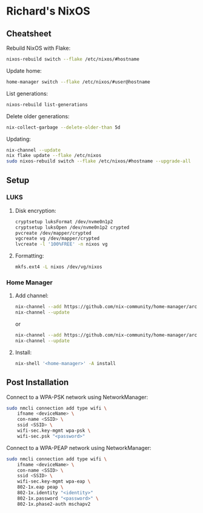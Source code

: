 # Richard's NixOS

## Cheatsheet

Rebuild NixOS with Flake:

```sh
nixos-rebuild switch --flake /etc/nixos/#hostname
```

Update home:

```sh
home-manager switch --flake /etc/nixos/#user@hostname
```

List generations:

```sh
nixos-rebuild list-generations
```

Delete older generations:

```sh
nix-collect-garbage --delete-older-than 5d
```

Updating:

```sh
nix-channel --update
nix flake update --flake /etc/nixos
sudo nixos-rebuild switch --flake /etc/nixos/#hostname --upgrade-all
```

## Setup

### LUKS

1. Disk encryption:

   ```sh
   cryptsetup luksFormat /dev/nvme0n1p2
   cryptsetup luksOpen /dev/nvme0n1p2 crypted
   pvcreate /dev/mapper/crypted
   vgcreate vg /dev/mapper/crypted
   lvcreate -l '100%FREE' -n nixos vg
   ```

2. Formatting:

   ```sh
   mkfs.ext4 -L nixos /dev/vg/nixos
   ```

### Home Manager

1. Add channel:

   ```sh
   nix-channel --add https://github.com/nix-community/home-manager/archive/master.tar.gz home-manager
   nix-channel --update
   ```

   or

   ```sh
   nix-channel --add https://github.com/nix-community/home-manager/archive/release-24.11.tar.gz home-manager
   nix-channel --update
   ```

2. Install:

   ```sh
   nix-shell '<home-manager>' -A install
   ```

## Post Installation

Connect to a WPA-PSK network using NetworkManager:

```sh
sudo nmcli connection add type wifi \
    ifname <deviceName> \
    con-name <SSID> \
    ssid <SSID> \
    wifi-sec.key-mgmt wpa-psk \
    wifi-sec.psk "<password>"
```

Connect to a WPA-PEAP network using NetworkManager:

```sh
sudo nmcli connection add type wifi \
    ifname <deviceName> \
    con-name <SSID> \
    ssid <SSID> \
    wifi-sec.key-mgmt wpa-eap \
    802-1x.eap peap \
    802-1x.identity "<identity>"
    802-1x.password "<password>" \
    802-1x.phase2-auth mschapv2
```

